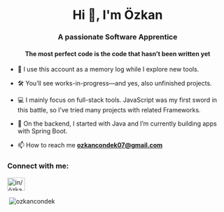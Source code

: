 <h1 align="center">Hi 👋, I'm Özkan</h1>
<h3 align="center">A passionate Software Apprentice</h3>
<h4 align="center">The most perfect code is the code that hasn’t been written yet</h5>

- 🔭 I use this account as a memory log while I explore new tools.

- 🛠️ You’ll see works-in-progress—and yes, also unfinished projects.

- 💻 I mainly focus on full-stack tools. JavaScript was my first sword in this battle, so I’ve tried many projects with related Frameworks.

- 🌱 On the backend, I started with Java and I’m currently building apps with Spring Boot.

- 📫 How to reach me **ozkancondek07@gmail.com**

<h3 align="left">Connect with me:</h3>
<p align="left">
<a href="https://linkedin.com/in/in/özkan-cöndek" target="blank"><img align="center" src="https://raw.githubusercontent.com/rahuldkjain/github-profile-readme-generator/master/src/images/icons/Social/linked-in-alt.svg" alt="in/özkan-cöndek" height="30" width="40" /></a>
</p>

<p>&nbsp;<img align="center" src="https://github-readme-stats.vercel.app/api?username=ozkancondek&show_icons=true&locale=en" alt="ozkancondek" /></p>
